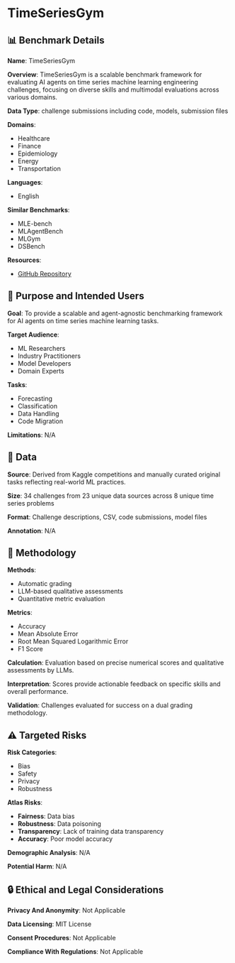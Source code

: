# TimeSeriesGym

## 📊 Benchmark Details

**Name**: TimeSeriesGym

**Overview**: TimeSeriesGym is a scalable benchmark framework for evaluating AI agents on time series machine learning engineering challenges, focusing on diverse skills and multimodal evaluations across various domains.

**Data Type**: challenge submissions including code, models, submission files

**Domains**:
- Healthcare
- Finance
- Epidemiology
- Energy
- Transportation

**Languages**:
- English

**Similar Benchmarks**:
- MLE-bench
- MLAgentBench
- MLGym
- DSBench

**Resources**:
- [GitHub Repository](https://github.com/moment-timeseries-foundation-model/TimeSeriesGym)

## 🎯 Purpose and Intended Users

**Goal**: To provide a scalable and agent-agnostic benchmarking framework for AI agents on time series machine learning tasks.

**Target Audience**:
- ML Researchers
- Industry Practitioners
- Model Developers
- Domain Experts

**Tasks**:
- Forecasting
- Classification
- Data Handling
- Code Migration

**Limitations**: N/A

## 💾 Data

**Source**: Derived from Kaggle competitions and manually curated original tasks reflecting real-world ML practices.

**Size**: 34 challenges from 23 unique data sources across 8 unique time series problems

**Format**: Challenge descriptions, CSV, code submissions, model files

**Annotation**: N/A

## 🔬 Methodology

**Methods**:
- Automatic grading
- LLM-based qualitative assessments
- Quantitative metric evaluation

**Metrics**:
- Accuracy
- Mean Absolute Error
- Root Mean Squared Logarithmic Error
- F1 Score

**Calculation**: Evaluation based on precise numerical scores and qualitative assessments by LLMs.

**Interpretation**: Scores provide actionable feedback on specific skills and overall performance.

**Validation**: Challenges evaluated for success on a dual grading methodology.

## ⚠️ Targeted Risks

**Risk Categories**:
- Bias
- Safety
- Privacy
- Robustness

**Atlas Risks**:
- **Fairness**: Data bias
- **Robustness**: Data poisoning
- **Transparency**: Lack of training data transparency
- **Accuracy**: Poor model accuracy

**Demographic Analysis**: N/A

**Potential Harm**: N/A

## 🔒 Ethical and Legal Considerations

**Privacy And Anonymity**: Not Applicable

**Data Licensing**: MIT License

**Consent Procedures**: Not Applicable

**Compliance With Regulations**: Not Applicable
